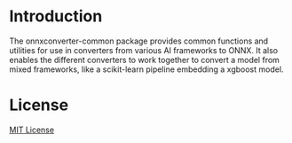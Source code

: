 # Introduction
The onnxconverter-common package provides common functions and utilities for use in converters from various AI frameworks to ONNX. It also enables the different converters to work together to convert a model from mixed frameworks, like a scikit-learn pipeline embedding a xgboost model.

# License
[MIT License](LICENSE)
